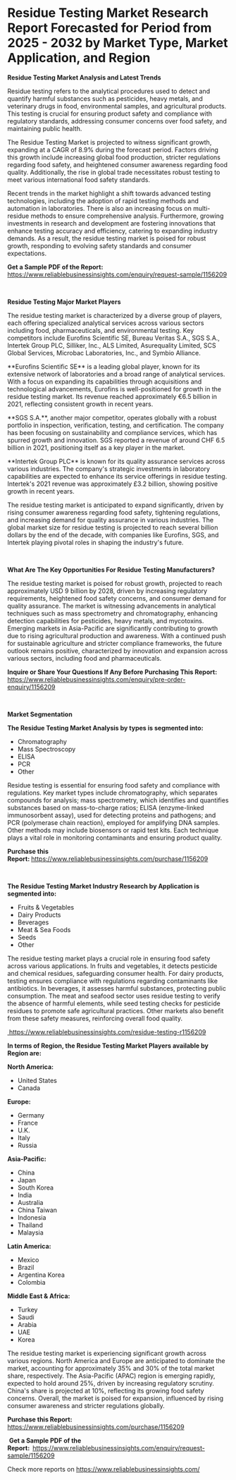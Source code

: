 <p><h1>Residue Testing Market Research Report Forecasted for Period from 2025 -  2032 by Market Type, Market Application, and Region</h1></p><p><strong>Residue Testing Market Analysis and Latest Trends</strong></p>
<p><p>Residue testing refers to the analytical procedures used to detect and quantify harmful substances such as pesticides, heavy metals, and veterinary drugs in food, environmental samples, and agricultural products. This testing is crucial for ensuring product safety and compliance with regulatory standards, addressing consumer concerns over food safety, and maintaining public health.</p><p>The Residue Testing Market is projected to witness significant growth, expanding at a CAGR of 8.9% during the forecast period. Factors driving this growth include increasing global food production, stricter regulations regarding food safety, and heightened consumer awareness regarding food quality. Additionally, the rise in global trade necessitates robust testing to meet various international food safety standards.</p><p>Recent trends in the market highlight a shift towards advanced testing technologies, including the adoption of rapid testing methods and automation in laboratories. There is also an increasing focus on multi-residue methods to ensure comprehensive analysis. Furthermore, growing investments in research and development are fostering innovations that enhance testing accuracy and efficiency, catering to expanding industry demands. As a result, the residue testing market is poised for robust growth, responding to evolving safety standards and consumer expectations.</p></p>
<p><strong>Get a Sample PDF of the Report:&nbsp;</strong> <a href="https://www.reliablebusinessinsights.com/enquiry/request-sample/1156209?utm_campaign=2224&utm_medium=2&utm_source=Github&utm_content=ia&utm_term=19022025&utm_id=residue-testing">https://www.reliablebusinessinsights.com/enquiry/request-sample/1156209</a></p>
<p>&nbsp;</p>
<p><strong>Residue Testing Major Market Players</strong></p>
<p><p>The residue testing market is characterized by a diverse group of players, each offering specialized analytical services across various sectors including food, pharmaceuticals, and environmental testing. Key competitors include Eurofins Scientific SE, Bureau Veritas S.A., SGS S.A., Intertek Group PLC, Silliker, Inc., ALS Limited, Asurequality Limited, SCS Global Services, Microbac Laboratories, Inc., and Symbio Alliance.</p><p>**Eurofins Scientific SE** is a leading global player, known for its extensive network of laboratories and a broad range of analytical services. With a focus on expanding its capabilities through acquisitions and technological advancements, Eurofins is well-positioned for growth in the residue testing market. Its revenue reached approximately €6.5 billion in 2021, reflecting consistent growth in recent years.</p><p>**SGS S.A.**, another major competitor, operates globally with a robust portfolio in inspection, verification, testing, and certification. The company has been focusing on sustainability and compliance services, which has spurred growth and innovation. SGS reported a revenue of around CHF 6.5 billion in 2021, positioning itself as a key player in the market.</p><p>**Intertek Group PLC** is known for its quality assurance services across various industries. The company's strategic investments in laboratory capabilities are expected to enhance its service offerings in residue testing. Intertek's 2021 revenue was approximately £3.2 billion, showing positive growth in recent years.</p><p>The residue testing market is anticipated to expand significantly, driven by rising consumer awareness regarding food safety, tightening regulations, and increasing demand for quality assurance in various industries. The global market size for residue testing is projected to reach several billion dollars by the end of the decade, with companies like Eurofins, SGS, and Intertek playing pivotal roles in shaping the industry's future.</p></p>
<p>&nbsp;</p>
<p><strong>What Are The Key Opportunities For Residue Testing Manufacturers?</strong></p>
<p><p>The residue testing market is poised for robust growth, projected to reach approximately USD 9 billion by 2028, driven by increasing regulatory requirements, heightened food safety concerns, and consumer demand for quality assurance. The market is witnessing advancements in analytical techniques such as mass spectrometry and chromatography, enhancing detection capabilities for pesticides, heavy metals, and mycotoxins. Emerging markets in Asia-Pacific are significantly contributing to growth due to rising agricultural production and awareness. With a continued push for sustainable agriculture and stricter compliance frameworks, the future outlook remains positive, characterized by innovation and expansion across various sectors, including food and pharmaceuticals.</p></p>
<p><strong>Inquire or Share Your Questions If Any Before Purchasing This Report:</strong> <a href="https://www.reliablebusinessinsights.com/enquiry/pre-order-enquiry/1156209?utm_campaign=2224&utm_medium=2&utm_source=Github&utm_content=ia&utm_term=19022025&utm_id=residue-testing">https://www.reliablebusinessinsights.com/enquiry/pre-order-enquiry/1156209</a></p>
<p>&nbsp;</p>
<p><strong>Market Segmentation</strong></p>
<p><strong>The Residue Testing Market Analysis by types is segmented into:</strong></p>
<p><ul><li>Chromatography</li><li>Mass Spectroscopy</li><li>ELISA</li><li>PCR</li><li>Other</li></ul></p>
<p><p>Residue testing is essential for ensuring food safety and compliance with regulations. Key market types include chromatography, which separates compounds for analysis; mass spectrometry, which identifies and quantifies substances based on mass-to-charge ratios; ELISA (enzyme-linked immunosorbent assay), used for detecting proteins and pathogens; and PCR (polymerase chain reaction), employed for amplifying DNA samples. Other methods may include biosensors or rapid test kits. Each technique plays a vital role in monitoring contaminants and ensuring product quality.</p></p>
<p><strong>Purchase this Report:&nbsp;</strong><a href="https://www.reliablebusinessinsights.com/purchase/1156209?utm_campaign=2224&utm_medium=2&utm_source=Github&utm_content=ia&utm_term=19022025&utm_id=residue-testing">https://www.reliablebusinessinsights.com/purchase/1156209</a></p>
<p>&nbsp;</p>
<p><strong>The Residue Testing Market Industry Research by Application is segmented into:</strong></p>
<p><ul><li>Fruits & Vegetables</li><li>Dairy Products</li><li>Beverages</li><li>Meat & Sea Foods</li><li>Seeds</li><li>Other</li></ul></p>
<p><p>The residue testing market plays a crucial role in ensuring food safety across various applications. In fruits and vegetables, it detects pesticide and chemical residues, safeguarding consumer health. For dairy products, testing ensures compliance with regulations regarding contaminants like antibiotics. In beverages, it assesses harmful substances, protecting public consumption. The meat and seafood sector uses residue testing to verify the absence of harmful elements, while seed testing checks for pesticide residues to promote safe agricultural practices. Other markets also benefit from these safety measures, reinforcing overall food quality.</p></p>
<p><a href="https://www.reliablebusinessinsights.com/residue-testing-r1156209?utm_campaign=2224&utm_medium=2&utm_source=Github&utm_content=ia&utm_term=19022025&utm_id=residue-testing">&nbsp;https://www.reliablebusinessinsights.com/residue-testing-r1156209</a></p>
<p><strong>In terms of Region, the Residue Testing Market Players available by Region are:</strong></p>
<p>
    <p> <strong> North America: </strong>
        <ul>
            <li>United States</li>
            <li>Canada</li>
        </ul>
        </p> 
    <p> <strong> Europe: </strong>
        <ul>
            <li>Germany</li>
            <li>France</li>
            <li>U.K.</li>
            <li>Italy</li>
            <li>Russia</li>
        </ul>
        </p> 
    <p> <strong> Asia-Pacific: </strong>
        <ul>
            <li>China</li>
            <li>Japan</li>
            <li>South Korea</li>
            <li>India</li>
            <li>Australia</li>
            <li>China Taiwan</li>
            <li>Indonesia</li>
            <li>Thailand</li>
            <li>Malaysia</li>
        </ul>
        </p> 
    <p> <strong> Latin America: </strong>
        <ul>
            <li>Mexico</li>
            <li>Brazil</li>
            <li>Argentina Korea</li>
            <li>Colombia</li>
        </ul>
        </p> 
    <p> <strong> Middle East & Africa: </strong>
        <ul>
            <li>Turkey</li>
            <li>Saudi</li>
            <li>Arabia</li>
            <li>UAE</li>
            <li>Korea</li>
        </ul>
    </p>
    </p>
<p><p>The residue testing market is experiencing significant growth across various regions. North America and Europe are anticipated to dominate the market, accounting for approximately 35% and 30% of the total market share, respectively. The Asia-Pacific (APAC) region is emerging rapidly, expected to hold around 25%, driven by increasing regulatory scrutiny. China's share is projected at 10%, reflecting its growing food safety concerns. Overall, the market is poised for expansion, influenced by rising consumer awareness and stricter regulations globally.</p></p>
<p><strong>Purchase this Report: </strong><a href="https://www.reliablebusinessinsights.com/purchase/1156209?utm_campaign=2224&utm_medium=2&utm_source=Github&utm_content=ia&utm_term=19022025&utm_id=residue-testing">https://www.reliablebusinessinsights.com/purchase/1156209</a></p>
<p>&nbsp;<strong>Get a Sample PDF of the Report:&nbsp;&nbsp;</strong><a href="https://www.reliablebusinessinsights.com/enquiry/request-sample/1156209?utm_campaign=2224&utm_medium=2&utm_source=Github&utm_content=ia&utm_term=19022025&utm_id=residue-testing">https://www.reliablebusinessinsights.com/enquiry/request-sample/1156209</a></p>
<p><strong></strong></p>
<p>Check more reports on <a href="https://www.reliablebusinessinsights.com/?utm_campaign=2224&utm_medium=2&utm_source=Github&utm_content=ia&utm_term=19022025&utm_id=residue-testing">https://www.reliablebusinessinsights.com/</a></p>